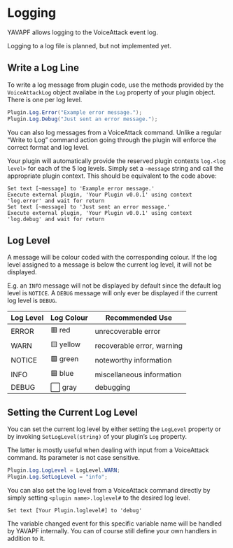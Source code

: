 ﻿# Logging

YAVAPF allows logging to the VoiceAttack event log.

Logging to a log file is planned, but not implemented yet.

## Write a Log Line

To write a log message from plugin code, use the methods provided by the
`VoiceAttackLog` object availabe in the `Log` property of your plugin object.
There is one per log level.

```csharp
Plugin.Log.Error("Example error message.");
Plugin.Log.Debug("Just sent an error message.");
```

You can also log messages from a VoiceAttack command. Unlike a regular “Write to
Log” command action going through the plugin will enforce the correct format and
log level.

Your plugin will automatically provide the reserved plugin contexts
`log.<log level>` for each of the 5 log levels. Simply set a `~message` string
and call the appropriate plugin context. This should be equivalent to the code
above:

```
Set text [~message] to 'Example error message.'
Execute external plugin, 'Your Plugin v0.0.1' using context 'log.error' and wait for return
Set text [~message] to 'Just sent an error message.'
Execute external plugin, 'Your Plugin v0.0.1' using context 'log.debug' and wait for return
```

## Log Level

A message will be colour coded with the corresponding colour. If the log level
assigned to a message is below the current log level, it will not be displayed.

E.g. an `INFO` message will not be displayed by default since the default log
level is `NOTICE`. A `DEBUG` message will only ever be displayed if the current
log level is `DEBUG`.

| Log Level	| Log Colour	| Recommended Use
|-----------|---------------|----------------------------
| ERROR		| 🟥 red			| unrecoverable error
| WARN		| 🟨 yellow		| recoverable error, warning
| NOTICE	| 🟩 green		| noteworthy information
| INFO		| 🟦 blue		| miscellaneous information
| DEBUG		| ⬜ gray		| debugging

## Setting the Current Log Level

You can set the current log level by either setting the `LogLevel` property or
by invoking `SetLogLevel(string)` of your plugin’s `Log` property.

The latter is mostly useful when dealing with input from a VoiceAttack command.
Its parameter is not case sensitive.

```csharp
Plugin.Log.LogLevel = LogLevel.WARN;
Plugin.Log.SetLogLevel = "info";
```

You can also set the log level from a VoiceAttack command directly by simply
setting `<plugin name>.loglevel#` to the desired log level.

```
Set text [Your Plugin.loglevel#] to 'debug'
```

The variable changed event for this specific variable name will be handled by
YAVAPF internally. You can of course still define your own handlers in addition
to it.

